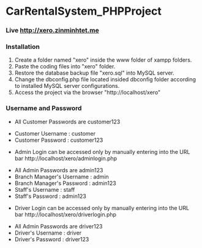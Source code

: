 # CarRentalSystem_PHPProject

### Live http://xero.zinminhtet.me


### Installation

1. Create a folder named "xero" inside the www folder of xampp folders.
2. Paste the coding files into "xero" folder.
3. Restore the database backup file "xero.sql" into MySQL server.
4. Change the dbconfig.php file located insided dbconfig folder according to installed MySQL server configurations. 
5. Access the project via the browser "http://localhost/xero"


### Username and Password

- All Customer Passwords are customer123
* Customer Username : customer
* Customer Password : customer123

- Admin Login can be accessed only by manually entering into the URL bar http://localhost/xero/adminlogin.php
* All Admin Passwords are admin123
* Branch Manager's Username : admin
* Branch Manager's Password : admin123
* Staff's Username : staff
* Staff's Password : admin123

- Driver Login can be accessed only by manually entering into the URL bar http://localhost/xero/driverlogin.php
* All Admin Passwords are driver123
* Driver's Username : driver
* Driver's Password : driver123
